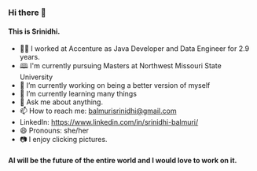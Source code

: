 ### Hi there 👋

#### This is Srinidhi.

- 👩‍💻 I worked at Accenture as Java Developer and Data Engineer for 2.9 years.
- 🕮 I'm currently pursuing Masters at Northwest Missouri State University
- 🔭 I’m currently working on being a better version of myself
- 🌱 I’m currently learning many things
- 💬 Ask me about anything. 
- 📫 How to reach me: balmurisrinidhi@gmail.com <br>
-    LinkedIn: https://www.linkedin.com/in/srinidhi-balmuri/
- 😄 Pronouns: she/her
- 📷 I enjoy clicking pictures.

#### AI will be the future of the entire world and I would love to work on it.



